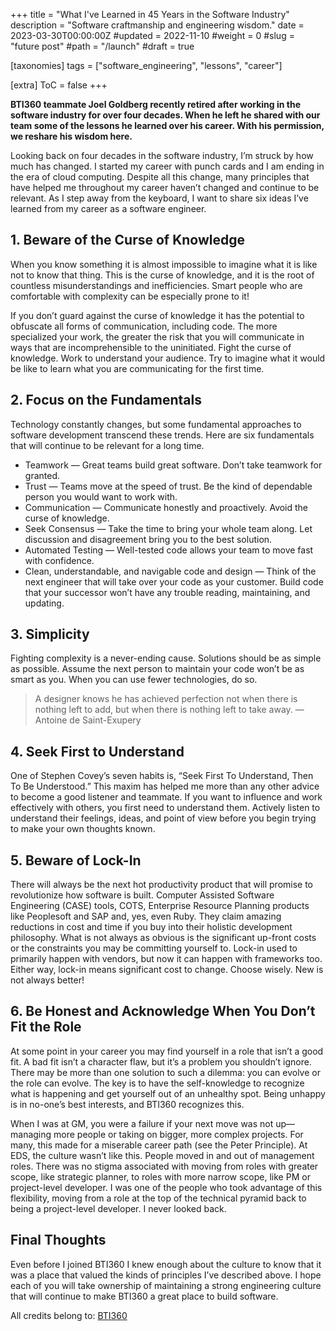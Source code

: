 +++
title = "What I've Learned in 45 Years in the Software Industry"
description = "Software craftmanship and engineering wisdom."
date = 2023-03-30T00:00:00Z
#updated = 2022-11-10
#weight = 0
#slug = "future post"
#path = "/launch"
#draft = true

[taxonomies]
tags = ["software_engineering", "lessons", "career"]

[extra]
ToC = false
+++

**BTI360 teammate Joel Goldberg recently retired after working in the software industry for over four decades. When he left he shared with our team some of the lessons he learned over his career. With his permission, we reshare his wisdom here.**

Looking back on four decades in the software industry, I’m struck by how much has changed. I started my career with punch cards and I am ending in the era of cloud computing. Despite all this change, many principles that have helped me throughout my career haven’t changed and continue to be relevant. As I step away from the keyboard, I want to share six ideas I’ve learned from my career as a software engineer.

## 1. Beware of the Curse of Knowledge

When you know something it is almost impossible to imagine what it is like not to know that thing. This is the curse of knowledge, and it is the root of countless misunderstandings and inefficiencies. Smart people who are comfortable with complexity can be especially prone to it!

If you don’t guard against the curse of knowledge it has the potential to obfuscate all forms of communication, including code. The more specialized your work, the greater the risk that you will communicate in ways that are incomprehensible to the uninitiated. Fight the curse of knowledge. Work to understand your audience. Try to imagine what it would be like to learn what you are communicating for the first time.

## 2. Focus on the Fundamentals

Technology constantly changes, but some fundamental approaches to software development transcend these trends. Here are six fundamentals that will continue to be relevant for a long time.

- Teamwork — Great teams build great software. Don’t take teamwork for granted.
- Trust — Teams move at the speed of trust. Be the kind of dependable person you would want to work with.
- Communication — Communicate honestly and proactively. Avoid the curse of knowledge.
- Seek Consensus — Take the time to bring your whole team along. Let discussion and disagreement bring you to the best solution.
- Automated Testing —  Well-tested code allows your team to move fast with confidence.
- Clean, understandable, and navigable code and design — Think of the next engineer that will take over your code as your customer.  Build code that your successor won’t have any trouble reading, maintaining, and updating.

## 3. Simplicity

Fighting complexity is a never-ending cause. Solutions should be as simple as possible. Assume the next person to maintain your code won’t be as smart as you. When you can use fewer technologies, do so.

> A designer knows he has achieved perfection not when there is nothing left to add, but when there is nothing left to take away.
> — Antoine de Saint-Exupery

## 4. Seek First to Understand

One of Stephen Covey’s seven habits is, “Seek First To Understand, Then To Be Understood.” This maxim has helped me more than any other advice to become a good listener and teammate. If you want to influence and work effectively with others, you first need to understand them. Actively listen to understand their feelings, ideas, and point of view before you begin trying to make your own thoughts known.

## 5. Beware of Lock-In

There will always be the next hot productivity product that will promise to revolutionize how software is built. Computer Assisted Software Engineering (CASE) tools, COTS, Enterprise Resource Planning products like Peoplesoft and SAP and, yes, even Ruby. They claim amazing reductions in cost and time if you buy into their holistic development philosophy. What is not always as obvious is the significant up-front costs or the constraints you may be committing yourself to. Lock-in used to primarily happen with vendors, but now it can happen with frameworks too. Either way, lock-in means significant cost to change. Choose wisely. New is not always better!

## 6. Be Honest and Acknowledge When You Don’t Fit the Role

At some point in your career you may find yourself in a role that isn’t a good fit. A bad fit isn’t a character flaw, but it’s a problem you shouldn’t ignore. There may be more than one solution to such a dilemma: you can evolve or the role can evolve. The key is to have the self-knowledge to recognize what is happening and get yourself out of an unhealthy spot. Being unhappy is in no-one’s best interests, and BTI360 recognizes this.

When I was at GM, you were a failure if your next move was not up—managing more people or taking on bigger, more complex projects. For many, this made for a miserable career path (see the Peter Principle). At EDS, the culture wasn’t like this. People moved in and out of management roles. There was no stigma associated with moving from roles with greater scope, like strategic planner, to roles with more narrow scope, like PM or project-level developer. I was one of the people who took advantage of this flexibility, moving from a role at the top of the technical pyramid back to being a project-level developer. I never looked back.

## Final Thoughts

Even before I joined BTI360 I knew enough about the culture to know that it was a place that valued the kinds of principles I’ve described above. I hope each of you will take ownership of maintaining a strong engineering culture that will continue to make BTI360 a great place to build software.

All credits belong to: [BTI360](https://www.bti360.com/what-ive-learned-in-45-years-in-the-software-industry/)
